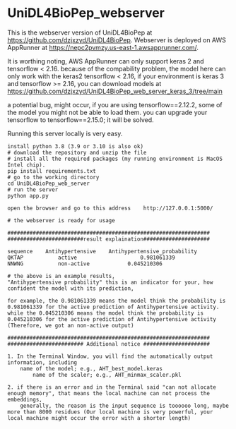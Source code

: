 # UniDL4BioPep_webserver
This is the webserver version of UniDL4BioPep at https://github.com/dzjxzyd/UniDL4BioPep.
Webserver is deployed on AWS AppRunner at https://nepc2pvmzy.us-east-1.awsapprunner.com/.

It is worthing noting, AWS AppRunner can only support keras 2 and tensorflow < 2.16. because of the compability problem, the model here can only work with the keras2 tensorflow < 2.16, if your environment is keras 3 and tensorflow >= 2.16, you can download models at https://github.com/dzjxzyd/UniDL4BioPep_web_server_keras_3/tree/main

a potential bug, might occur, if you are using tensorflow==2.12.2, some of the model you might not be able to load them. you can upgrade your tensorflow to tensorflow==2.15.0; it will be solved. 

Running this server locally is very easy.

```
install python 3.8 (3.9 or 3.10 is also ok)
# download the repository and unzip the file
# install all the required packages (my running environment is MacOS Intel chip).
pip install requirements.txt
# go to the working directory
cd UniDL4BioPep_web_server
# run the server
python app.py

open the browser and go to this address    http://127.0.0.1:5000/

# the webserver is ready for usage

################################################################
########################result explaination#####################

sequence	Antihypertensive	Antihypertensive_probability	
QKTAP	        active	                  0.981061339	              
NNWNG	        non-active	          0.045210306          

# the above is an example results,
"Antihypertensive probability" this is an indicator for your, how confident the model with its prediction,

for example, the 0.981061339 means the model think the probability is 0.981061339 for the active prediction of Antihypertensive activity.
while the 0.045210306 means the model think the probability is 0.045210306 for the active prediction of Antihypertensive activity (Therefore, we got an non-active output)

################################################################
######################## Additional notice #####################

1. In the Terminal Window, you will find the automatically output information, including
	name of the model; e.g., AHT_best_model.keras
        name of the scaler; e.g., AHT_minmax_scaler.pkl
	
2. if there is an error and in the Terminal said "can not allocate enough memory", that means the local machine can not process the embeddings,
	generally, the reason is the input sequence is toooooo long, maybe more than 8000 residues (Our local machine is very powerful, your local machine might occur the error with a shorter length)
	


```

